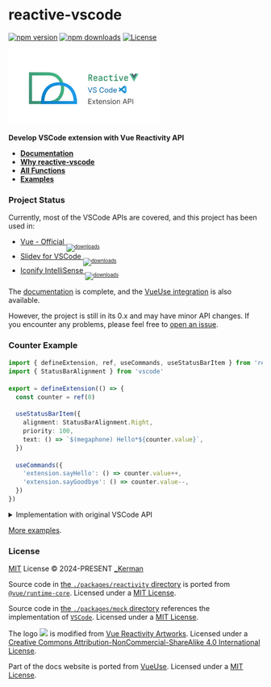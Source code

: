 # reactive-vscode

[![npm version][npm-version-src]][npm-version-href]
[![npm downloads][npm-downloads-src]][npm-downloads-href]
[![License][license-src]][license-href]

<img src="./docs/public/header.png" width="60%" />

**Develop VSCode extension with Vue Reactivity API**

- [**Documentation**](https://kermanx.github.io/reactive-vscode/)
- [**Why reactive-vscode**](https://kermanx.github.io/reactive-vscode/guide/why)
- [**All Functions**](https://kermanx.github.io/reactive-vscode/functions/)
- [**Examples**](https://kermanx.github.io/reactive-vscode/examples/)

### Project Status

Currently, most of the VSCode APIs are covered, and this project has been used in:

- [Vue - Official <sub><sub>![downloads](https://img.shields.io/visual-studio-marketplace/d/Vue.volar.svg)</sub></sub>](https://github.com/vuejs/language-tools)
- [Slidev for VSCode <sub><sub>![downloads](https://img.shields.io/visual-studio-marketplace/d/antfu.slidev.svg)</sub></sub>](https://github.com/slidevjs/slidev/tree/main/packages/vscode)
- [Iconify IntelliSense <sub><sub>![downloads](https://img.shields.io/visual-studio-marketplace/d/antfu.iconify.svg)</sub></sub>](https://github.com/antfu/vscode-iconify)

The [documentation](https://kermanx.github.io/reactive-vscode/) is complete, and the [VueUse integration](https://kermanx.github.io/reactive-vscode/guide/vueuse.html) is also available.

However, the project is still in its 0.x and may have minor API changes. If you encounter any problems, please feel free to [open an issue](https://github.com/KermanX/reactive-vscode/issues/new).

### Counter Example

```ts
import { defineExtension, ref, useCommands, useStatusBarItem } from 'reactive-vscode'
import { StatusBarAlignment } from 'vscode'

export = defineExtension(() => {
  const counter = ref(0)

  useStatusBarItem({
    alignment: StatusBarAlignment.Right,
    priority: 100,
    text: () => `$(megaphone) Hello*${counter.value}`,
  })

  useCommands({
    'extension.sayHello': () => counter.value++,
    'extension.sayGoodbye': () => counter.value--,
  })
})
```

<details>
<summary> Implementation with original VSCode API </summary>

```ts
import type { ExtensionContext } from 'vscode'
import { commands, StatusBarAlignment, window } from 'vscode'

export function activate(extensionContext: ExtensionContext) {
  let counter = 0

  const item = window.createStatusBarItem(StatusBarAlignment.Right, 100)

  function updateStatusBar() {
    item.text = `$(megaphone) Hello*${counter}`
    item.show()
  }

  updateStatusBar()

  extensionContext.subscriptions.push(
    commands.registerCommand('extension.sayHello', () => {
      counter++
      updateStatusBar()
    }),
    commands.registerCommand('extension.sayGoodbye', () => {
      counter--
      updateStatusBar()
    }),
  )
}
```

</details>

[More examples](https://kermanx.github.io/reactive-vscode/examples/).

### License

[MIT](./LICENSE) License © 2024-PRESENT [_Kerman](https://github.com/KermanX)

Source code in [the `./packages/reactivity` directory](https://github.com/KermanX/reactive-vscode/blob/main/packages/core/src/reactivity) is ported from [`@vue/runtime-core`](https://github.com/vuejs/core/blob/main/packages/runtime-core). Licensed under a [MIT License](https://github.com/vueuse/vueuse/blob/main/LICENSE).

Source code in [the `./packages/mock` directory](https://github.com/KermanX/reactive-vscode/blob/main/packages/core/src/mock) references the implementation of [`VSCode`](https://github.com/microsoft/vscode). Licensed under a [MIT License](https://github.com/microsoft/vscode/blob/main/LICENSE.txt).

The logo <img src="https://kermanx.github.io/reactive-vscode/logo.svg" width="14"> is modified from [Vue Reactivity Artworks](https://github.com/vue-reactivity/art). Licensed under a [Creative Commons Attribution-NonCommercial-ShareAlike 4.0 International License](https://creativecommons.org/licenses/by-nc-sa/4.0/).

Part of the docs website is ported from [VueUse](https://github.com/vueuse/vueuse). Licensed under a [MIT License](https://github.com/vueuse/vueuse/blob/main/LICENSE).

<!-- Badges -->

[npm-version-src]: https://img.shields.io/npm/v/reactive-vscode?style=flat&colorA=080f12&colorB=1fa669
[npm-version-href]: https://npmjs.com/package/reactive-vscode
[npm-downloads-src]: https://img.shields.io/npm/dm/reactive-vscode?style=flat&colorA=080f12&colorB=1fa669
[npm-downloads-href]: https://npmjs.com/package/reactive-vscode
[bundle-src]: https://img.shields.io/bundlephobia/minzip/reactive-vscode?style=flat&colorA=080f12&colorB=1fa669&label=minzip
[bundle-href]: https://bundlephobia.com/result?p=reactive-vscode
[license-src]: https://img.shields.io/github/license/KermanX/reactive-vscode.svg?style=flat&colorA=080f12&colorB=1fa669
[license-href]: https://github.com/KermanX/reactive-vscode/blob/main/LICENSE
[jsdocs-src]: https://img.shields.io/badge/jsdocs-reference-080f12?style=flat&colorA=080f12&colorB=1fa669
[jsdocs-href]: https://www.jsdocs.io/package/reactive-vscode
